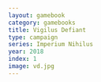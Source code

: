 ```yaml
---
layout: gamebook
category: gamebooks
title: Vigilus Defiant
type: campaign
series: Imperium Nihilus
year: 2018
index: 1
image: vd.jpg
---
```


